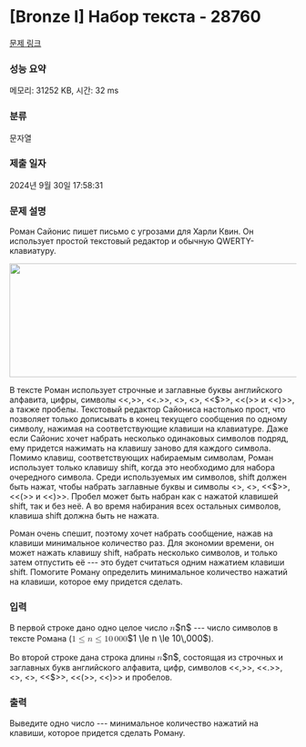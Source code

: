 # [Bronze I] Набор текста - 28760 

[문제 링크](https://www.acmicpc.net/problem/28760) 

### 성능 요약

메모리: 31252 KB, 시간: 32 ms

### 분류

문자열

### 제출 일자

2024년 9월 30일 17:58:31

### 문제 설명

<p>Роман Сайонис пишет письмо с угрозами для Харли Квин. Он использует простой текстовый редактор и обычную QWERTY-клавиатуру.</p>

<p style="text-align: center;"><img alt="" src="https://upload.acmicpc.net/11148633-8ee1-449a-80de-8ed4a6bc1a4f/-/preview/" style="width: 600px; height: 200px;"></p>

<p>В тексте Роман использует строчные и заглавные буквы английского алфавита, цифры, символы <<,>>, <<.>>, <<!>>, <<?>>, <<<span>$</span>>>, <<(>> и <<)>>, а также пробелы. Текстовый редактор Сайониса настолько прост, что позволяет только дописывать в конец текущего сообщения по одному символу, нажимая на соответствующие клавиши на клавиатуре. Даже если Сайонис хочет набрать несколько одинаковых символов подряд, ему придется нажимать на клавишу заново для каждого символа. Помимо клавиш, соответствующих набираемым символам, Роман использует только клавишу shift, когда это необходимо для набора очередного символа. Среди используемых им символов, shift должен быть нажат, чтобы набрать заглавные буквы и символы <<!>>, <<?>>, <<<span>$</span>>>, <<(>> и <<)>>. Пробел может быть набран как с нажатой клавишей shift, так и без неё. А во время набирания всех остальных символов, клавиша shift должна быть не нажата.</p>

<p>Роман очень спешит, поэтому хочет набрать сообщение, нажав на клавиши минимальное количество раз. Для экономии времени, он может нажать клавишу shift, набрать несколько символов, и только затем отпустить её --- это будет считаться одним нажатием клавиши shift. Помогите Роману определить минимальное количество нажатий на клавиши, которое ему придется сделать.</p>

### 입력 

 <p>В первой строке дано одно целое число <mjx-container class="MathJax" jax="CHTML" style="font-size: 109%; position: relative;"><mjx-math class="MJX-TEX" aria-hidden="true"><mjx-mi class="mjx-i"><mjx-c class="mjx-c1D45B TEX-I"></mjx-c></mjx-mi></mjx-math><mjx-assistive-mml unselectable="on" display="inline"><math xmlns="http://www.w3.org/1998/Math/MathML"><mi>n</mi></math></mjx-assistive-mml><span aria-hidden="true" class="no-mathjax mjx-copytext">$n$</span></mjx-container> --- число символов в тексте Романа (<mjx-container class="MathJax" jax="CHTML" style="font-size: 109%; position: relative;"><mjx-math class="MJX-TEX" aria-hidden="true"><mjx-mn class="mjx-n"><mjx-c class="mjx-c31"></mjx-c></mjx-mn><mjx-mo class="mjx-n" space="4"><mjx-c class="mjx-c2264"></mjx-c></mjx-mo><mjx-mi class="mjx-i" space="4"><mjx-c class="mjx-c1D45B TEX-I"></mjx-c></mjx-mi><mjx-mo class="mjx-n" space="4"><mjx-c class="mjx-c2264"></mjx-c></mjx-mo><mjx-mn class="mjx-n" space="4"><mjx-c class="mjx-c31"></mjx-c><mjx-c class="mjx-c30"></mjx-c></mjx-mn><mjx-mstyle><mjx-mspace style="width: 0.167em;"></mjx-mspace></mjx-mstyle><mjx-mn class="mjx-n"><mjx-c class="mjx-c30"></mjx-c><mjx-c class="mjx-c30"></mjx-c><mjx-c class="mjx-c30"></mjx-c></mjx-mn></mjx-math><mjx-assistive-mml unselectable="on" display="inline"><math xmlns="http://www.w3.org/1998/Math/MathML"><mn>1</mn><mo>≤</mo><mi>n</mi><mo>≤</mo><mn>10</mn><mstyle scriptlevel="0"><mspace width="0.167em"></mspace></mstyle><mn>000</mn></math></mjx-assistive-mml><span aria-hidden="true" class="no-mathjax mjx-copytext">$1 \le n \le 10\,000$</span></mjx-container>).</p>

<p>Во второй строке дана строка длины <mjx-container class="MathJax" jax="CHTML" style="font-size: 109%; position: relative;"><mjx-math class="MJX-TEX" aria-hidden="true"><mjx-mi class="mjx-i"><mjx-c class="mjx-c1D45B TEX-I"></mjx-c></mjx-mi></mjx-math><mjx-assistive-mml unselectable="on" display="inline"><math xmlns="http://www.w3.org/1998/Math/MathML"><mi>n</mi></math></mjx-assistive-mml><span aria-hidden="true" class="no-mathjax mjx-copytext">$n$</span></mjx-container>, состоящая из строчных и заглавных букв английского алфавита, цифр, символов <<,>>, <<.>>, <<!>>, <<?>>, <<<span>$</span>>>, <<(>>, <<)>> и пробелов.</p>

### 출력 

 <p>Выведите одно число --- минимальное количество нажатий на клавиши, которое придется сделать Роману.</p>

